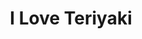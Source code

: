 ---
layout: place
title: "I Love Teriyaki"
permalink: /california/sacramento/i-love-teriyaki.html
stateAbbr: CA
stateName: California
cityName: Sacramento
seo:
  name: "I Love Teriyaki"
  type: Restaurant
  links: null
description: "Looking for sushi in Sacramento, California? Check out I Love Teriyaki for a delightful Japanese dining experience. Enjoy a variety of sushi and other dishes..."
place_id: ChIJ5_t2EILZmoARoKfJRR4H9Q4
photos:
  - name: >-
      places/ChIJ5_t2EILZmoARoKfJRR4H9Q4/photos/AeeoHcJn5oVNIKcDL9MQgNbneNdQj1E4kr2TVdQG4cFIy4_uz-MiU9oraoFxzMZmBAdtLir_hcsT-n1LZin9A2ZIvX5jKOuE_MWdG9XniJgjLwJvgK6oaJIfQOAj7h7zijLv1Tc1BoDZ24FCJRaBC_HDe_GHECFRYEQRWQ46AcFZPUaIexHX35obvLGdFQ8E2XRx9PUcz6WXUy5L6UbdiPiUTEmK0ynNEf0iLfbtrGhcOE7ydg6SfVyLJZm0FCYqi-Kew8ukbhOZEVHFjpRORuOeJWennhcstu0Y2QChpPcLJrcUTTBYwzYBe03R4SL8SJGNhCDJi98URArS48BtDeuEoOTdUgkFv4vXrZOlKN1ZOiPmPDGeKB8kX4wLfy7M-JlA1XzcvTpmKgnTyGSXjl5EtGlCjT0P_1o5A3uBIFC-Bn1i80OT
    widthPx: 3024
    heightPx: 4032
    authorAttributions:
      - displayName: Andy M
        uri: https://maps.google.com/maps/contrib/110695674329085502200
        photoUri: >-
          https://lh3.googleusercontent.com/a-/ALV-UjXD3RsLSzapx7DNGIzgS0oHLJB3CSanDcRBq8GNtl9_obXgVHA1mg=s100-p-k-no-mo
    flagContentUri: >-
      https://www.google.com/local/imagery/report/?cb_client=maps_api_places.places_api&image_key=!1e10!2sCIHM0ogKEICAgIDu-bGf5AE&hl=en-US
    googleMapsUri: >-
      https://www.google.com/maps/place//data=!3m4!1e2!3m2!1sCIHM0ogKEICAgIDu-bGf5AE!2e10!4m2!3m1!1s0x809ad9821076fbe7:0xef5071e45c9a7a0
  - name: >-
      places/ChIJ5_t2EILZmoARoKfJRR4H9Q4/photos/AeeoHcLVQ-WfghRRhgBUxu6Ywb_-jTHaKMJPNEXmPFgsm_jfeyH9iB0vOri_gX-UMRAPX9leJg0Gv41q_II0S-o2WzrXtFvoQTlEvXjnFfjk5nG4liLlcDTmZcUVXjaH-Z3xV5JxU-jz_z3FpWJeuwcJDj8gvJyeqEiTaNg9c-ZyS9yvU6KSxy2Vjfw1G0JbOfLN7FJJHIw4dwn38Q27XH4RH6GTOHGH5Nt5LmRfQEz4NjAW-G1In_6FoGW2Qu-cUx4Zw9DkohXX1ezivRss-Gax8AV4VObkd1HTIZMDAq1UCBhFtYLz9kVNTNVI4XZUcs8F7C454zOg7QoMkFus94Kt1_e1PMe7APru8iwZ-FgIIpPozjxHh0OOh1YNdMjG6zfNJpIWu_VB9U83XEz3EKR_ORDAKlnlwu5j1a6ja-kUxyG4R6wo
    widthPx: 4800
    heightPx: 3600
    authorAttributions:
      - displayName: Scott Deitzel
        uri: https://maps.google.com/maps/contrib/116637855194092219961
        photoUri: >-
          https://lh3.googleusercontent.com/a-/ALV-UjV39csNop1JSzrZmTEXGrxtWAicfRJW77JBzkJA4lCsxoPqoGt1=s100-p-k-no-mo
    flagContentUri: >-
      https://www.google.com/local/imagery/report/?cb_client=maps_api_places.places_api&image_key=!1e10!2sCIHM0ogKEICAgIDe0O3rkAE&hl=en-US
    googleMapsUri: >-
      https://www.google.com/maps/place//data=!3m4!1e2!3m2!1sCIHM0ogKEICAgIDe0O3rkAE!2e10!4m2!3m1!1s0x809ad9821076fbe7:0xef5071e45c9a7a0
  - name: >-
      places/ChIJ5_t2EILZmoARoKfJRR4H9Q4/photos/AeeoHcKDuNpXJqwJT5BVgq2ULcqgCtzXpOVY_rgbzAXd3rJLHPpCjhlmMMJ-ZfB2qeGVJkANi1fkTvUEcWtrBojZHqbX1VzTwdn2HmLMqJmMCoJnWmvQij-RGBho62kRPd8YXW81XG-ToXBCXMBQh0ESWYh6GbAaokoI3YrOMcoaKDN-7McT6zJQOpy17VZaN50aafoZ8u-saL1VdgCDfgXX4qRxq23tFlzXig5cKf9V5zznEbeWV3S603OMlAyvwcWNeQ49ZVUOsNwuX99DKfeR6DW-6FWzHwgtZpjoj5hfNsh0U_82ro7y-Xbeviimpx4rfRyOa9XcHsiBK2YQkddOheDUGMCAUovsDwW0hr4fg7x0CXtngIYsWs2G4HK1VBY8PBqRSvOUPvJ_MOzfTKrzDSB27aDzZQp0Fg4lAmqcVaFdvA
    widthPx: 3024
    heightPx: 4032
    authorAttributions:
      - displayName: Andy M
        uri: https://maps.google.com/maps/contrib/110695674329085502200
        photoUri: >-
          https://lh3.googleusercontent.com/a-/ALV-UjXD3RsLSzapx7DNGIzgS0oHLJB3CSanDcRBq8GNtl9_obXgVHA1mg=s100-p-k-no-mo
    flagContentUri: >-
      https://www.google.com/local/imagery/report/?cb_client=maps_api_places.places_api&image_key=!1e10!2sCIHM0ogKEICAgIDu-bGjJw&hl=en-US
    googleMapsUri: >-
      https://www.google.com/maps/place//data=!3m4!1e2!3m2!1sCIHM0ogKEICAgIDu-bGjJw!2e10!4m2!3m1!1s0x809ad9821076fbe7:0xef5071e45c9a7a0
  - name: >-
      places/ChIJ5_t2EILZmoARoKfJRR4H9Q4/photos/AeeoHcLIDxVdkvR1QDpTcTgqiS_tVxHIlKgfYHU_Rtvns72PN3LKSibPeXW1cOcWit0Ht5S8vvUqieSgt5Ej9eDkrrRxkxkRGFKvTxzMBaGVKEazG5IHhJ12vXMZ44jKX3ZlX1-z1oVXy37v5Ei81E1AJsXtLCM9ZtkWIRg2qqjF75PKauDR-g_JSD2l9ZsWVfmmQRUQqdPI1n_gVvQQ9JJyur8EG3pDMcUzxFfWKUc8xnbq0Nz8BiDvZOG33jYy_V9JxaqglK_PG4n38VdOifjSQnfusDCxwsKAjlFoeYFnbOzAK6bihy9yWgl_za2FlhFY75xKQBHyKYYyaW1UmSbKQZdIuZ9eNTawoKrpMXk6QYZ2LJ-irf_QkrNMmQqc8Q1RDD--GdpwO8m47vmzO0Jidlo7pPSogUii_n-h5mixc6Ggdp29
    widthPx: 3024
    heightPx: 4032
    authorAttributions:
      - displayName: Andy M
        uri: https://maps.google.com/maps/contrib/110695674329085502200
        photoUri: >-
          https://lh3.googleusercontent.com/a-/ALV-UjXD3RsLSzapx7DNGIzgS0oHLJB3CSanDcRBq8GNtl9_obXgVHA1mg=s100-p-k-no-mo
    flagContentUri: >-
      https://www.google.com/local/imagery/report/?cb_client=maps_api_places.places_api&image_key=!1e10!2sCIHM0ogKEICAgIDu-bG7_gE&hl=en-US
    googleMapsUri: >-
      https://www.google.com/maps/place//data=!3m4!1e2!3m2!1sCIHM0ogKEICAgIDu-bG7_gE!2e10!4m2!3m1!1s0x809ad9821076fbe7:0xef5071e45c9a7a0
  - name: >-
      places/ChIJ5_t2EILZmoARoKfJRR4H9Q4/photos/AeeoHcLHI388wVAOsE9WsFiOtAf8KrP6xUI8yjm_XWTf8Aujw-ZpPQBv1cS_qSpOmbaXsv96He4UtcUMHlHcTvuBPZiXW0lzyBLENWHcHFor_eQ6kDwjKPkldRTmiwSM_VTDkgk-xa1sqqu360Uuc1O35X-7ZyHfkbnwprTRA8cpblNnTm1w41xz8Re8Gajm0lyNEYzXDmHNGk03N7rtNyTX2B0Mb2LOHT9JsfluFSLmVxItKAggP6Mkl33ziqMe-irigL7OGSiyyl6w8BE64PG5xHyxF7gAjLgAHVBUt-d03t6MTXbf4Zyo688C5HVjUnDNdZVHv0r3H_roSMDZ9gzpGRcst-fmaDzrugDRgCDJqsu9HmwyD1vKPzAwbjkExKsuKA3fiaywPOi_ktHA3PDm7pz_39xk9QKbRp6KfNnT4YzywQ
    widthPx: 3024
    heightPx: 4032
    authorAttributions:
      - displayName: J J
        uri: https://maps.google.com/maps/contrib/110824279606175658235
        photoUri: >-
          https://lh3.googleusercontent.com/a/ACg8ocI3WXocmFna288vc_vVS8fa7dr4R8GrKcgXWCsPRTjW50Fs=s100-p-k-no-mo
    flagContentUri: >-
      https://www.google.com/local/imagery/report/?cb_client=maps_api_places.places_api&image_key=!1e10!2sCIHM0ogKEICAgID6-42pPw&hl=en-US
    googleMapsUri: >-
      https://www.google.com/maps/place//data=!3m4!1e2!3m2!1sCIHM0ogKEICAgID6-42pPw!2e10!4m2!3m1!1s0x809ad9821076fbe7:0xef5071e45c9a7a0
  - name: >-
      places/ChIJ5_t2EILZmoARoKfJRR4H9Q4/photos/AeeoHcIG4XOXEyRzX7ehYT0nK84Npa8RI-HJ0h48IIK42y5pkCqkk9DoHK5QBhLihw69HlGZaRQS5KxB53KnInh2b445ExFxPg7MN4bJ_PqmHwaXv7ja0sx0Kf1o-9_cx67rLcS_H6fs94oy6M0pg4row6VMFpSJqcrTJG4OF-NXRfS9a9DMTGFiyaGaG4HFo-calSd9if85Mt7SImErqc-CWsuPT84tErnL0QMwo1vLU98ka7g_zXeBNUbnBSrIxb_uU0_cf0LAfPSg4NkdzBWCB47z6pEyVW-i4ixNDdQ3QmKLjLCsp0ntk9rP4pUG7PHH7z5LzlZWyVELNpf3XK2XzvN87VDHfiaJ4ugR0vtPFiJb0WYTtWyiNUeNAx8guMGN2gokVPMBtIX2a9R4qTB9Su5xMVgZL0nlAXB_PX0cnz8dHn5c
    widthPx: 4032
    heightPx: 3024
    authorAttributions:
      - displayName: Andy M
        uri: https://maps.google.com/maps/contrib/110695674329085502200
        photoUri: >-
          https://lh3.googleusercontent.com/a-/ALV-UjXD3RsLSzapx7DNGIzgS0oHLJB3CSanDcRBq8GNtl9_obXgVHA1mg=s100-p-k-no-mo
    flagContentUri: >-
      https://www.google.com/local/imagery/report/?cb_client=maps_api_places.places_api&image_key=!1e10!2sCIHM0ogKEICAgIDu-bGjiQE&hl=en-US
    googleMapsUri: >-
      https://www.google.com/maps/place//data=!3m4!1e2!3m2!1sCIHM0ogKEICAgIDu-bGjiQE!2e10!4m2!3m1!1s0x809ad9821076fbe7:0xef5071e45c9a7a0
  - name: >-
      places/ChIJ5_t2EILZmoARoKfJRR4H9Q4/photos/AeeoHcICF2eTKt1ZvXQ1kw7-f1AQm53Sn2xtI7cDEk5Y3NIkURB70DVsN5dt4Cspazx5al_T04TAjTwW_ZuYnFmLwuiW6AvCelJ3xCWsiSm6r8XDjQaI3Vwb_m1NaKjoL7MPws91vLb8IjqVGTkYGLF-ohoCx9rPROLu2wEf_tD1K3KJ2ckrw44nlyLhjM1zpopAXCFfiHp8E-z7cW184LUJNzcaMYFS1SzT3cepjkPE6pxRbLulvLLCnNQBfIJcaNTXjWmns1rig4Zy5AMn0xijns_yafHpXUCGt3NJ_BONeTbpZp90iH3gyacLtC-1Ma5kkt-QlChoEdiuULcyl4NJ50o-W1NjIUDXMApo6HfJdygqDaqS-B9LXBW36CR7EDhncP-czc02lf-sG2SKE0-GXrZeF45gC_iEbd5yPpVF9XZIUA
    widthPx: 3600
    heightPx: 4800
    authorAttributions:
      - displayName: Scott Deitzel
        uri: https://maps.google.com/maps/contrib/116637855194092219961
        photoUri: >-
          https://lh3.googleusercontent.com/a-/ALV-UjV39csNop1JSzrZmTEXGrxtWAicfRJW77JBzkJA4lCsxoPqoGt1=s100-p-k-no-mo
    flagContentUri: >-
      https://www.google.com/local/imagery/report/?cb_client=maps_api_places.places_api&image_key=!1e10!2sCIHM0ogKEICAgIDe0O3LOw&hl=en-US
    googleMapsUri: >-
      https://www.google.com/maps/place//data=!3m4!1e2!3m2!1sCIHM0ogKEICAgIDe0O3LOw!2e10!4m2!3m1!1s0x809ad9821076fbe7:0xef5071e45c9a7a0
  - name: >-
      places/ChIJ5_t2EILZmoARoKfJRR4H9Q4/photos/AeeoHcJ1sUdLhNyJkdTO5kDXOViS6SKPJVOXPsul2_aNCFl4tOutNVjtT7YuX0Uxv7t-EtrnK4U8_b3B07P1VA-roVq8tXnoBvw-Zrg_Nlb9wUgALk4J5dTc4Fwp5B-a4sK2Cvo1NdXknLNm2yqtORIvL2k3BAk3v14qWtBXGRIAb9tR07VuPWohYDvwTPJf2z9GGXiBCP1-siXe--Hc4Fei76HJjg5E6artESTEB56XABO1LbSx79pNhayWbVP2n34rAss17iNIud4wt3jb90GMLSZ5jgchzX_OxCjUd9qX0JqnBp7OxZdMCwhDUNrr4DvmrmhREnVS109MgayUx4f4VXMoVlMEydOkzFSdZPKcLon7WObn00r3m4DKcA0ae3HAiyjLwcMimDtDiHAUrmlihhSK1CvitJvS2Lxzl7knJGnmYw
    widthPx: 3024
    heightPx: 4032
    authorAttributions:
      - displayName: Miss Noela
        uri: https://maps.google.com/maps/contrib/112189968546086035462
        photoUri: >-
          https://lh3.googleusercontent.com/a-/ALV-UjXr4iwBARQuugjIIuk5k0h3IkLH4AdabMKjM5LyD0lP8oVZov54=s100-p-k-no-mo
    flagContentUri: >-
      https://www.google.com/local/imagery/report/?cb_client=maps_api_places.places_api&image_key=!1e10!2sCIHM0ogKEICAgIDXoKXTTg&hl=en-US
    googleMapsUri: >-
      https://www.google.com/maps/place//data=!3m4!1e2!3m2!1sCIHM0ogKEICAgIDXoKXTTg!2e10!4m2!3m1!1s0x809ad9821076fbe7:0xef5071e45c9a7a0
  - name: >-
      places/ChIJ5_t2EILZmoARoKfJRR4H9Q4/photos/AeeoHcIdJAsUMXJ_qb3GgUDMxUihyEN2pJiKmvKR6KiZh9yXndKwnnEazDLy8meMAZCJdgfmsD3fzLtl1-H7D8yZwnjOzt_pjfydD5bG5BPJ69l2kQ1O-hTWKEFAD1ulGtE25HSTOapatkmGUmozaxmA1Tp6rY9CJ1nU0r2WkKdVCkIHONd3ai9ve4zA94nDkP-R1kgamjXGqh53-rR3vAtTYv_oJ5g4D_kvnGP2xc5ht7mYFv7uEPKZgaNhEgFRnq-6OGew_tx-gPrY_-EG6ISeMNQp77MIOJRfBNr7jRyZJ7vCKkQasHC6zvakM3psyRO1afsFNYaZFKOQjB1dDT8EAQD2IV6GkhpLIVJANaNeLxcp8zDonKPn_DBfgvdCaDmX_BsHTK1qdpbGrN0OVtB3bgaOGJnQojNVZGzTT4CsJ4A7Kw
    widthPx: 3378
    heightPx: 4500
    authorAttributions:
      - displayName: Days Made New With Keeks Key
        uri: https://maps.google.com/maps/contrib/116770738213446728073
        photoUri: >-
          https://lh3.googleusercontent.com/a-/ALV-UjXS79cCzmLqoE29Rg8kLyhl04HiA3ccXC2p_oawoqR4K-lTxGWNpw=s100-p-k-no-mo
    flagContentUri: >-
      https://www.google.com/local/imagery/report/?cb_client=maps_api_places.places_api&image_key=!1e10!2sCIHM0ogKEICAgICZyorkeA&hl=en-US
    googleMapsUri: >-
      https://www.google.com/maps/place//data=!3m4!1e2!3m2!1sCIHM0ogKEICAgICZyorkeA!2e10!4m2!3m1!1s0x809ad9821076fbe7:0xef5071e45c9a7a0
  - name: >-
      places/ChIJ5_t2EILZmoARoKfJRR4H9Q4/photos/AeeoHcJREQcUtCTxzFkt0PW450RylDnejPQBY0s326vW3MJIvPqY8aoHQ25hRWUl6jLtSRYQAL3jRq7V8edtNGSJaR4QjoyXrTfobsqMMnelln2lA5zj0Qgf5p6LkyLR1IlQNqdx3k4EhMNMJmYEvVxsFdHpFSMExVV6LeHl4oPtXisV7wJyakpjEemKRuUo3UIFm2TxdF4msudbzyCXWMdRhw0dLmd1rrIjq5oO32pavL5cvRBAkBCpEwhXR1WMLLIXTQwvYTpBqAU9vKPgIqUkCsIv3nA4xdGaUyqCRqljFiyJ0XwM6ehLkvdifZz4vZlWAFcPPRDY09yRueTggnPONMPnl_anYrx5-xk_eR4PoBdsm2l9pex7X6IPIG-d05xulSp8JO5ZIp7c2e6qHah1eD_ciLp_mkKs1RTNq6B0ggE
    widthPx: 4128
    heightPx: 3096
    authorAttributions:
      - displayName: Jessica **
        uri: https://maps.google.com/maps/contrib/114206113724635705305
        photoUri: >-
          https://lh3.googleusercontent.com/a-/ALV-UjWRRpdhJEW5152mvai5lzvOzF714rw9R8Dmf0QvOX8XhFW2vdwT=s100-p-k-no-mo
    flagContentUri: >-
      https://www.google.com/local/imagery/report/?cb_client=maps_api_places.places_api&image_key=!1e10!2sCIHM0ogKEICAgID0x97YJg&hl=en-US
    googleMapsUri: >-
      https://www.google.com/maps/place//data=!3m4!1e2!3m2!1sCIHM0ogKEICAgID0x97YJg!2e10!4m2!3m1!1s0x809ad9821076fbe7:0xef5071e45c9a7a0
address: 2617 Marconi Ave, Sacramento, CA 95821, USA
street: 2617 Marconi Ave
city: Sacramento
state: CA
zip: '95821'
country: USA
neighborhood: null
latitude: '38.618472'
longitude: '-121.400489'
accessibility_options:
  wheelchairAccessibleParking: true
  wheelchairAccessibleEntrance: true
  wheelchairAccessibleRestroom: true
  wheelchairAccessibleSeating: true
business_status: OPERATIONAL
name: I Love Teriyaki
google_maps_links:
  directionsUri: >-
    https://www.google.com/maps/dir//''/data=!4m7!4m6!1m1!4e2!1m2!1m1!1s0x809ad9821076fbe7:0xef5071e45c9a7a0!3e0
  placeUri: https://maps.google.com/?cid=1077775512426358688
  writeAReviewUri: >-
    https://www.google.com/maps/place//data=!4m3!3m2!1s0x809ad9821076fbe7:0xef5071e45c9a7a0!12e1
  reviewsUri: >-
    https://www.google.com/maps/place//data=!4m4!3m3!1s0x809ad9821076fbe7:0xef5071e45c9a7a0!9m1!1b1
  photosUri: >-
    https://www.google.com/maps/place//data=!4m3!3m2!1s0x809ad9821076fbe7:0xef5071e45c9a7a0!10e5
primary_type: Sushi Restaurant
opening_hours:
  regular: null
  current: null
secondary_opening_hours:
  regular:
    weekdayDescriptions: null
    type: null
  current:
    weekdayDescriptions: null
    type: null
phone: null
price_level: null
price_range: null
rating: null
rating_count: 0
website: null
reviews: null
parking_options: null
payment_options: null
allow_dogs: null
curbside_pickup: null
delivery: null
dine_in: null
good_for_children: null
good_for_groups: null
good_for_sports: null
live_music: null
menu_for_children: null
outdoor_seating: null
reservable: null
restroom: null
serves_beer: null
serves_breakfast: null
serves_brunch: null
serves_cocktails: null
serves_coffee: null
serves_dinner: null
serves_dessert: null
serves_lunch: null
serves_vegetarian_food: null
serves_wine: null
takeout: null
summary: null

---